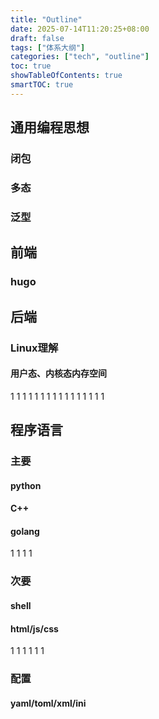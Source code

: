 ```yaml
---
title: "Outline"
date: 2025-07-14T11:20:25+08:00
draft: false
tags: ["体系大纲"]
categories: ["tech", "outline"]
toc: true
showTableOfContents: true
smartTOC: true
---
```


## 通用编程思想
### 闭包
### 多态
### 泛型
## 前端
### hugo


## 后端
### Linux理解
#### 用户态、内核态内存空间

1
1
1
1
1
1
1
1
1
1
1
1
1
1
1
1

## 程序语言
### 主要
#### python 
#### C++
#### golang
1
1
1
1
### 次要
#### shell
#### html/js/css
1
1
1
1
1
1
### 配置
#### yaml/toml/xml/ini
